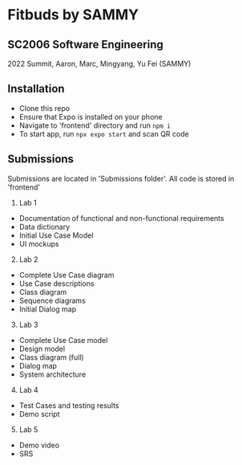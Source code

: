 # Fitbuds by SAMMY
## SC2006 Software Engineering
2022 Summit, Aaron, Marc, Mingyang, Yu Fei (SAMMY)

## Installation
- Clone this repo
- Ensure that Expo is installed on your phone
- Navigate to 'frontend' directory and run `npm i`
- To start app, run `npx expo start` and scan QR code

## Submissions
Submissions are located in 'Submissions folder'. All code is stored in 'frontend'
1. Lab 1
- Documentation of functional and non-functional requirements
- Data dictionary
- Initial Use Case Model
- UI mockups 

2. Lab 2
- Complete Use Case diagram
- Use Case descriptions
- Class diagram 
- Sequence diagrams
- Initial Dialog map

3. Lab 3
- Complete Use Case model
- Design model
- Class diagram (full)
- Dialog map
- System architecture

4. Lab 4
- Test Cases and testing results
- Demo script

5. Lab 5 
- Demo video
- SRS
